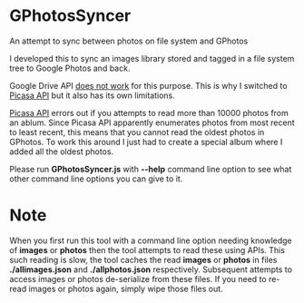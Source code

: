 # GPhotosSyncer
An attempt to sync between photos on file system and GPhotos

I developed this to sync an images library stored and tagged in a file system tree 
to Google Photos and back. 

Google Drive API [does not work](https://kunnas.com/google-photos-is-a-disaster/) for this purpose.
This is why I switched to [Picasa API](https://developers.google.com/gdata/docs/2.0/basics) but it
also has its own limitations.

[Picasa API](https://developers.google.com/gdata/docs/2.0/basics) errors out if you attempts to 
read more than 10000 photos from an ablum. Since Picasa API apparently enumerates photos from
most recent to least recent, this means that you cannot read the oldest photos in GPhotos. To
work this around I just had to create a special album where I added all the oldest photos. 

Please run **GPhotosSyncer.js** with **--help** command line option to see what other command line 
options you can give to it.

# Note
When you first run this tool with a command line option needing knowledge of **images** or **photos**
then the tool attempts to read these using APIs. This such reading is slow, the tool caches the read
**images** or **photos** in files **./allimages.json** and **./allphotos.json** respectively. Subsequent
attempts to access images or photos de-serialize from these files. If you need to re-read images or
photos again, simply wipe those files out.
